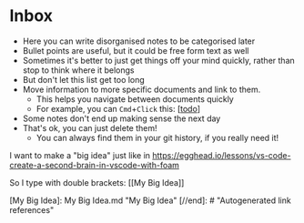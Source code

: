 # Inbox

- Here you can write disorganised notes to be categorised later
- Bullet points are useful, but it could be free form text as well
- Sometimes it's better to just get things off your mind quickly, rather than stop to think where it belongs
- But don't let this list get too long
- Move information to more specific documents and link to them.
  - This helps you navigate between documents quickly
  - For example, you can `Cmd`+`Click` this: [[todo]]
- Some notes don't end up making sense the next day
- That's ok, you can just delete them!
  - You can always find them in your git history, if you really need it!


I want to make a "big idea" just like in https://egghead.io/lessons/vs-code-create-a-second-brain-in-vscode-with-foam

So I type with double brackets: [[My Big Idea]]


[//begin]: # "Autogenerated link references for markdown compatibility"
[todo]: todo.md "Todo"
[My Big Idea]: My Big Idea.md "My Big Idea"
[//end]: # "Autogenerated link references"